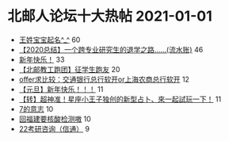 # 北邮人论坛十大热帖 2021-01-01

- [王姓宝宝起名^_^](https://bbs.byr.cn/article/FamilyLife/142285) 60
- [【2020总结】一个跨专业研究生的退学之路......(流水账)](https://bbs.byr.cn/article/WorkLife/1159170) 46
- [新年快乐！](https://bbs.byr.cn/article/Talking/6252699) 33
- [【北邮教工跑团】征学生跑友](https://bbs.byr.cn/article/Friends/1982545) 20
- [offer求比较：交通银行总行软开or上海农商总行软开](https://bbs.byr.cn/article/Job/2121771) 12
- [【元旦】新年快乐！！！](https://bbs.byr.cn/article/Picture/3280371) 11
- [【转】超神准！星座小王子独创的新型占卜、來一起試玩一下！](https://bbs.byr.cn/article/Constellations/326533) 11
- [7的意志](https://bbs.byr.cn/article/LOL/28950) 10
- [回福建要核酸检测嗷](https://bbs.byr.cn/article/Fujian/462137) 10
- [22考研咨询（信通）](https://bbs.byr.cn/article/AimGraduate/1200340) 9


